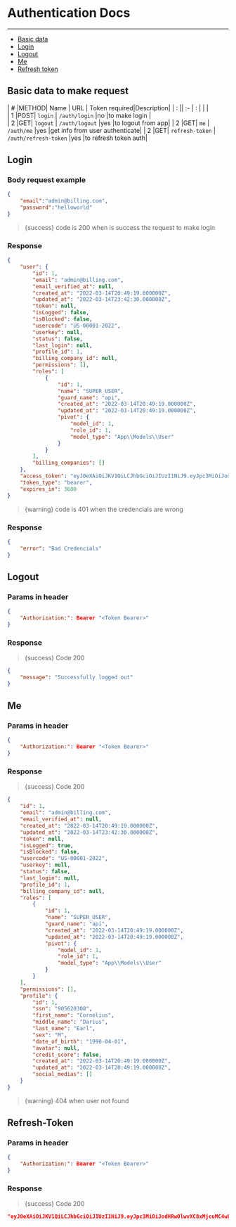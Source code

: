 # Authentication Docs

---

- [Basic data](#basic-data)
- [Login](#login)
- [Logout](#logout)
- [Me](#me)
- [Refresh token](#refresh-token)

<a name="basic-data"></a>
## Basic data to make request


| # |METHOD| Name      | URL                   | Token required|Description|
| : ||   :-      |  :                    |               |                    |  
| 1 |POST| `login`   | `/auth/login`         |no             |to make login  |         
| 2 |GET| `logout`  | `/auth/logout`        |yes            |to logout from app|
| 2 |GET| `me`      | `/auth/me`            |yes            |get info from user authenticate|
| 2 |GET| `refresh-token`  | `/auth/refresh-token` |yes            |to refresh token auth|



<a name="login"></a>
## Login
### Body request example
```json
{
    "email":"admin@billing.com",
    "password":"helloworld"
}
```
> {success} code is 200 when is success the request to make login



### Response
```json
{
    "user": {
        "id": 1,
        "email": "admin@billing.com",
        "email_verified_at": null,
        "created_at": "2022-03-14T20:49:19.000000Z",
        "updated_at": "2022-03-14T23:42:30.000000Z",
        "token": null,
        "isLogged": false,
        "isBlocked": false,
        "usercode": "US-00001-2022",
        "userkey": null,
        "status": false,
        "last_login": null,
        "profile_id": 1,
        "billing_company_id": null,
        "permissions": [],
        "roles": [
            {
                "id": 1,
                "name": "SUPER_USER",
                "guard_name": "api",
                "created_at": "2022-03-14T20:49:19.000000Z",
                "updated_at": "2022-03-14T20:49:19.000000Z",
                "pivot": {
                    "model_id": 1,
                    "role_id": 1,
                    "model_type": "App\\Models\\User"
                }
            }
        ],
        "billing_companies": []
    },
    "access_token": "eyJ0eXAiOiJKV1QiLCJhbGciOiJIUzI1NiJ9.eyJpc3MiOiJodHRwOlwvXC8xMjcuMC4wLjE6ODAwMFwvYXBpXC92MVwvYXV0aFwvbG9naW4iLCJpYXQiOjE2NDczMDE1MDQsImV4cCI6MTY0NzMwNTEwNCwibmJmIjoxNjQ3MzAxNTA0LCJqdGkiOiJsWEhyUUJZZHNGRWI0bFZPIiwic3ViIjoxLCJwcnYiOiIyM2JkNWM4OTQ5ZjYwMGFkYjM5ZTcwMWM0MDA4NzJkYjdhNTk3NmY3In0.WYDpxMS9r3X0eU44k7jsAKjjnGw9kNIwIMOvsNHddSI",
    "token_type": "bearer",
    "expires_in": 3600
}
```

> {warning} code is 401 when the credencials are wrong

### Response
```json
{
    "error": "Bad Credencials"
}
```

<a name="logout"></a>
## Logout

### Params in header
```json
{
    "Authorization:": Bearer "<Token Bearer>"
}
```

### Response
> {success} Code 200

```json
{
    "message": "Successfully logged out"
}
```




<a name="me"></a>
## Me

### Params in header
```json
{
    "Authorization:": Bearer "<Token Bearer>"
}
```

### Response
> {success} Code 200



```json
{
    "id": 1,
    "email": "admin@billing.com",
    "email_verified_at": null,
    "created_at": "2022-03-14T20:49:19.000000Z",
    "updated_at": "2022-03-14T23:42:30.000000Z",
    "token": null,
    "isLogged": true,
    "isBlocked": false,
    "usercode": "US-00001-2022",
    "userkey": null,
    "status": false,
    "last_login": null,
    "profile_id": 1,
    "billing_company_id": null,
    "roles": [
        {
            "id": 1,
            "name": "SUPER_USER",
            "guard_name": "api",
            "created_at": "2022-03-14T20:49:19.000000Z",
            "updated_at": "2022-03-14T20:49:19.000000Z",
            "pivot": {
                "model_id": 1,
                "role_id": 1,
                "model_type": "App\\Models\\User"
            }
        }
    ],
    "permissions": [],
    "profile": {
        "id": 1,
        "ssn": "905620308",
        "first_name": "Cornelius",
        "middle_name": "Darius",
        "last_name": "Earl",
        "sex": "M",
        "date_of_birth": "1990-04-01",
        "avatar": null,
        "credit_score": false,
        "created_at": "2022-03-14T20:49:19.000000Z",
        "updated_at": "2022-03-14T20:49:19.000000Z",
        "social_medias": []
    }
}
```



>{warning} 404 when user not found





<a name="refresh-token"></a>
## Refresh-Token


### Params in header
```json
{
    "Authorization:": Bearer "<Token Bearer>"
}
```

### Response
> {success} Code 200




```json
"eyJ0eXAiOiJKV1QiLCJhbGciOiJIUzI1NiJ9.eyJpc3MiOiJodHRwOlwvXC8xMjcuMC4wLjE6ODAwMFwvYXBpXC92MVwvYXV0aFwvcmVmcmVzaC10b2tlbiIsImlhdCI6MTY0NzMxNDE0NSwiZXhwIjoxNjQ3MzE3Nzc5LCJuYmYiOjE2NDczMTQxNzksImp0aSI6IkFJMEtRM243cWxmVlNIWjEiLCJzdWIiOjEsInBydiI6IjIzYmQ1Yzg5NDlmNjAwYWRiMzllNzAxYzQwMDg3MmRiN2E1OTc2ZjcifQ.NKYOANWqHT42mEviQgQMgZXi1RkZ3bbN1rFdBupvzLI"
```
